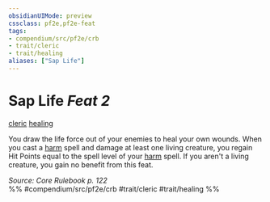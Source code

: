 ```yaml
---
obsidianUIMode: preview
cssclass: pf2e,pf2e-feat
tags:
- compendium/src/pf2e/crb
- trait/cleric
- trait/healing
aliases: ["Sap Life"]
---
```

# Sap Life  *Feat 2*  
[cleric](../../Rules/traits/cleric.md)  [healing](../../Rules/traits/healing.md)  


You draw the life force out of your enemies to heal your own wounds. When you cast a [harm](../spells/harm.md) spell and damage at least one living creature, you regain Hit Points equal to the spell level of your [harm](../spells/harm.md) spell. If you aren't a living creature, you gain no benefit from this feat.

*Source: Core Rulebook p. 122*  
%% #compendium/src/pf2e/crb #trait/cleric #trait/healing %%